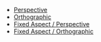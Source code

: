 - [Perspective](https://seapusher.github.io)
- [Orthographic](https://seapusher.github.io/ortho)
- [Fixed Aspect / Perspective](https://seapusher.github.io/fixed/)
- [Fixed Aspect / Orthographic](https://seapusher.github.io/fixed/?ortho)
